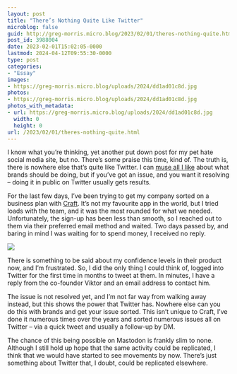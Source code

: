 ```yaml
---
layout: post
title: "There’s Nothing Quite Like Twitter"
microblog: false
guid: http://greg-morris.micro.blog/2023/02/01/theres-nothing-quite.html
post_id: 3988004
date: 2023-02-01T15:02:05-0000
lastmod: 2024-04-12T09:55:30-0000
type: post
categories:
- "Essay"
images:
- https://greg-morris.micro.blog/uploads/2024/dd1ad01c8d.jpg
photos:
- https://greg-morris.micro.blog/uploads/2024/dd1ad01c8d.jpg
photos_with_metadata:
- url: https://greg-morris.micro.blog/uploads/2024/dd1ad01c8d.jpg
  width: 0
  height: 0
url: /2023/02/01/theres-nothing-quite.html
---
```

I know what you’re thinking, yet another put down post for my pet hate social media site, but no. There’s some praise this time, kind of. The truth is, there is nowhere else that’s quite like Twitter. I can [muse all I like](/2022/11/16/some-small-thoughts.html) about what brands should be doing, but if you’ve got an issue, and you want it resolving – doing it in public on Twitter usually gets results.

For the last few days, I’ve been trying to get my company sorted on a business plan with [Craft](https://www.craft.do/). It’s not my favourite app in the world, but I tried loads with the team, and it was the most rounded for what we needed. Unfortunately, the sign-up has been less than smooth, so I reached out to them via their preferred email method and waited. Two days passed by, and baring in mind I was waiting for to spend money, I received no reply.

![](https://greg-morris.micro.blog/uploads/2024/dd1ad01c8d.jpg)

There is something to be said about my confidence levels in their product now, and I’m frustrated. So, I did the only thing I could think of, logged into Twitter for the first time in months to tweet at them. In minutes, I have a reply from the co-founder Viktor and an email address to contact him. 

The issue is not resolved yet, and I’m not far way from walking away instead, but this shows the power that Twitter has. Nowhere else can you do this with brands and get your issue sorted. This isn’t unique to Craft, I’ve done it numerous times over the years and sorted numerous issues all on Twitter – via a quick tweet and usually a follow-up by DM. 

The chance of this being possible on Mastodon is frankly slim to none. Although I still hold up hope that the same activity could be replicated, I think that we would have started to see movements by now. There’s just something about Twitter that, I doubt, could be replicated elsewhere. 

